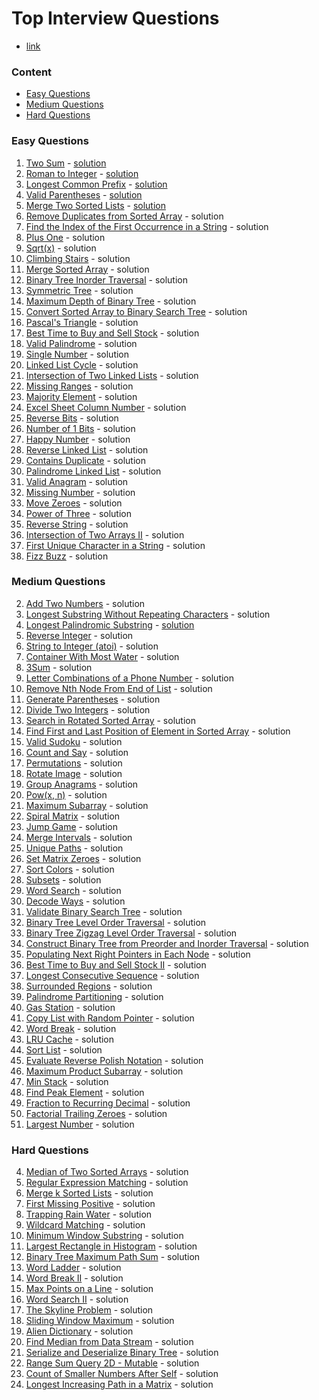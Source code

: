 # Top Interview Questions
- [link](https://leetcode.com/problem-list/top-interview-questions/)

### Content
- [Easy Questions](https://github.com/aarondelgiudice/leetCode/tree/main/top_questions#easy-questions)
- [Medium Questions](https://github.com/aarondelgiudice/leetCode/tree/main/top_questions#medium-questions)
- [Hard Questions](https://github.com/aarondelgiudice/leetCode/tree/main/top_questions#hard-questions)

### Easy Questions
1. [Two Sum](https://leetcode.com/problems/two-sum/) - [solution](https://github.com/aarondelgiudice/leetCode/blob/main/src/twoSum.py)
13. [Roman to Integer]() - [solution](https://github.com/aarondelgiudice/leetCode/blob/main/src/romanToInteger.py)
14. [Longest Common Prefix](https://leetcode.com/problems/longest-common-prefix/) - [solution](https://github.com/aarondelgiudice/leetCode/blob/main/src/longestCommonPrefix.py)
20. [Valid Parentheses](https://leetcode.com/problems/valid-parentheses/) - [solution](https://github.com/aarondelgiudice/leetCode/blob/main/src/validParentheses.py)
21. [Merge Two Sorted Lists](https://leetcode.com/problems/merge-two-sorted-lists/) - [solution](https://github.com/aarondelgiudice/leetCode/blob/main/src/mergeTwoSortedLists.py)
26. [Remove Duplicates from Sorted Array](https://leetcode.com/problems/remove-duplicates-from-sorted-array/) - solution
28. [Find the Index of the First Occurrence in a String](https://leetcode.com/problems/find-the-index-of-the-first-occurrence-in-a-string/) - solution
66. [Plus One](https://leetcode.com/problems/plus-one/) - solution
69. [Sqrt(x)](https://leetcode.com/problems/sqrtx/) - solution
70. [Climbing Stairs](https://leetcode.com/problems/climbing-stairs/) - solution
88. [Merge Sorted Array](https://leetcode.com/problems/merge-sorted-array/) - solution
94. [Binary Tree Inorder Traversal](https://leetcode.com/problems/binary-tree-inorder-traversal/) - solution
101. [Symmetric Tree](https://leetcode.com/problems/symmetric-tree/) - solution
104. [Maximum Depth of Binary Tree](https://leetcode.com/problems/maximum-depth-of-binary-tree/) - solution
108. [Convert Sorted Array to Binary Search Tree](https://leetcode.com/problems/convert-sorted-array-to-binary-search-tree/) - solution
118. [Pascal's Triangle](https://leetcode.com/problems/pascals-triangle/) - solution
121. [Best Time to Buy and Sell Stock](https://leetcode.com/problems/best-time-to-buy-and-sell-stock/) - solution
125. [Valid Palindrome](https://leetcode.com/problems/valid-palindrome/) - solution
136. [Single Number](https://leetcode.com/problems/single-number/) - solution
141. [Linked List Cycle](https://leetcode.com/problems/linked-list-cycle/) - solution
160. [Intersection of Two Linked Lists](https://leetcode.com/problems/intersection-of-two-linked-lists/) - solution
163. [Missing Ranges](https://leetcode.com/problems/missing-ranges/) - solution
169. [Majority Element](https://leetcode.com/problems/majority-element/) - solution
171. [Excel Sheet Column Number](https://leetcode.com/problems/excel-sheet-column-number/) - solution
190. [Reverse Bits](https://leetcode.com/problems/reverse-bits/) - solution
191. [Number of 1 Bits](https://leetcode.com/problems/number-of-1-bits/) - solution
202. [Happy Number](https://leetcode.com/problems/happy-number/) - solution
206. [Reverse Linked List](https://leetcode.com/problems/reverse-linked-list/) - solution
217. [Contains Duplicate](https://leetcode.com/problems/contains-duplicate/) - solution
234. [Palindrome Linked List](https://leetcode.com/problems/palindrome-linked-list/) - solution
242. [Valid Anagram](https://leetcode.com/problems/valid-anagram/) - solution
268. [Missing Number](https://leetcode.com/problems/missing-number/) - solution
283. [Move Zeroes](https://leetcode.com/problems/move-zeroes/) - solution
326. [Power of Three](https://leetcode.com/problems/power-of-three/) - solution
344. [Reverse String](https://leetcode.com/problems/reverse-string/) - solution
350. [Intersection of Two Arrays II](https://leetcode.com/problems/intersection-of-two-arrays-ii/) - solution
387. [First Unique Character in a String](https://leetcode.com/problems/first-unique-character-in-a-string/) - solution
412. [Fizz Buzz](https://leetcode.com/problems/fizz-buzz/) - solution

### Medium Questions
2. [Add Two Numbers]() - solution
3. [Longest Substring Without Repeating Characters]() - solution
5. [Longest Palindromic Substring]() - [solution](https://github.com/aarondelgiudice/leetCode/blob/main/src/longestPalindromicSubstring.py)
7. [Reverse Integer]() - solution
8. [String to Integer (atoi)]() - solution
11. [Container With Most Water]() - solution
15. [3Sum]() - solution
17. [Letter Combinations of a Phone Number]() - solution
19. [Remove Nth Node From End of List]() - solution
22. [Generate Parentheses]() - solution
29. [Divide Two Integers]() - solution
33. [Search in Rotated Sorted Array]() - solution
34. [Find First and Last Position of Element in Sorted Array]() - solution
36. [Valid Sudoku]() - solution
38. [Count and Say]() - solution
46. [Permutations]() - solution
48. [Rotate Image]() - solution
49. [Group Anagrams]() - solution
50. [Pow(x, n)]() - solution
53. [Maximum Subarray]() - solution
54. [Spiral Matrix]() - solution
55. [Jump Game]() - solution
56. [Merge Intervals]() - solution
62. [Unique Paths]() - solution
73. [Set Matrix Zeroes]() - solution
75. [Sort Colors]() - solution
78. [Subsets]() - solution
79. [Word Search]() - solution
91. [Decode Ways]() - solution
98. [Validate Binary Search Tree]() - solution
102. [Binary Tree Level Order Traversal]() - solution
103. [Binary Tree Zigzag Level Order Traversal]() - solution
105. [Construct Binary Tree from Preorder and Inorder Traversal]() - solution
116. [Populating Next Right Pointers in Each Node]() - solution
122. [Best Time to Buy and Sell Stock II]() - solution
128. [Longest Consecutive Sequence]() - solution
130. [Surrounded Regions]() - solution
131. [Palindrome Partitioning]() - solution
134. [Gas Station]() - solution
138. [Copy List with Random Pointer]() - solution
139. [Word Break]() - solution
146. [LRU Cache]() - solution
148. [Sort List]() - solution
150. [Evaluate Reverse Polish Notation]() - solution
152. [Maximum Product Subarray]() - solution
155. [Min Stack]() - solution
162. [Find Peak Element]() - solution
166. [Fraction to Recurring Decimal]() - solution
172. [Factorial Trailing Zeroes]() - solution
179. [Largest Number]() - solution

### Hard Questions
4. [Median of Two Sorted Arrays]() - solution
10. [Regular Expression Matching]() - solution
23. [Merge k Sorted Lists]() - solution
41. [First Missing Positive]() - solution
42. [Trapping Rain Water]() - solution
44. [Wildcard Matching]() - solution
76. [Minimum Window Substring]() - solution
84. [Largest Rectangle in Histogram]() - solution
124. [Binary Tree Maximum Path Sum]() - solution
127. [Word Ladder]() - solution
140. [Word Break II]() - solution
149. [Max Points on a Line]() - solution
212. [Word Search II]() - solution
218. [The Skyline Problem]() - solution
239. [Sliding Window Maximum]() - solution
269. [Alien Dictionary]() - solution
295. [Find Median from Data Stream]() - solution
297. [Serialize and Deserialize Binary Tree]() - solution
308. [Range Sum Query 2D - Mutable]() - solution
315. [Count of Smaller Numbers After Self]() - solution
329. [Longest Increasing Path in a Matrix]() - solution
